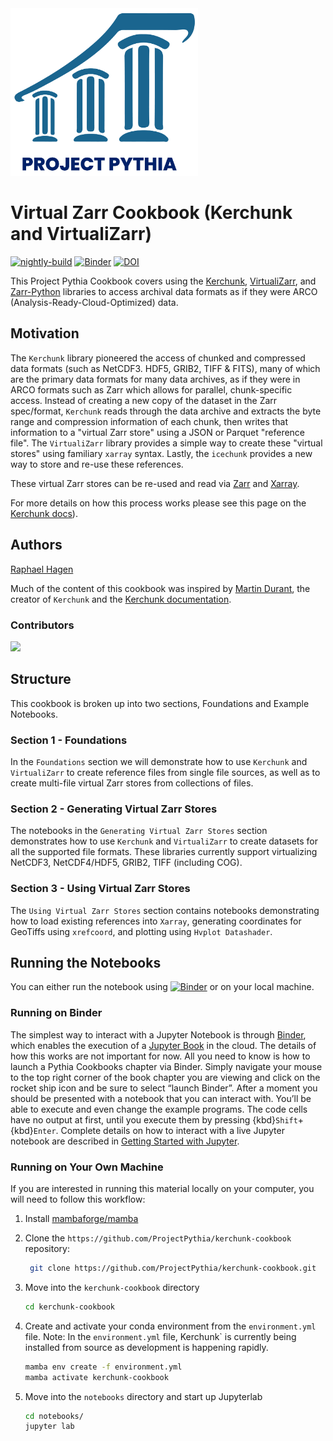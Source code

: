 <img src="thumbnail.png" alt="thumbnail" width="300"/>

# Virtual Zarr Cookbook (Kerchunk and VirtualiZarr)

[![nightly-build](https://github.com/ProjectPythia/kerchunk-cookbook/actions/workflows/nightly-build.yaml/badge.svg)](https://github.com/ProjectPythia/kerchunk-cookbook/actions/workflows/nightly-build.yaml)
[![Binder](https://binder.projectpythia.org/badge_logo.svg)](https://binder.projectpythia.org/v2/gh/ProjectPythia/kerchunk-cookbook/main?labpath=notebooks)
[![DOI](https://zenodo.org/badge/588661659.svg)](https://zenodo.org/badge/latestdoi/588661659)

This Project Pythia Cookbook covers using the [Kerchunk](https://fsspec.github.io/kerchunk/), [VirtualiZarr](https://virtualizarr.readthedocs.io/en/latest/index.html), and [Zarr-Python](https://zarr.readthedocs.io/en/stable/) libraries to access archival data formats as if they were ARCO (Analysis-Ready-Cloud-Optimized) data.

## Motivation

The `Kerchunk` library pioneered the access of chunked and compressed
data formats (such as NetCDF3. HDF5, GRIB2, TIFF & FITS), many of
which are the primary data formats for many data archives, as if
they were in ARCO formats such as Zarr which allows for parallel,
chunk-specific access. Instead of creating a new copy of the dataset
in the Zarr spec/format, `Kerchunk` reads through the data archive
and extracts the byte range and compression information of each
chunk, then writes that information to a "virtual Zarr store" using a
JSON or Parquet "reference file". The `VirtualiZarr`
library provides a simple way to create these "virtual stores" using familiary
`xarray` syntax. Lastly, the `icechunk` provides a new way to store and re-use these references.

These virtual Zarr stores can be re-used and read via [Zarr](https://zarr.readthedocs.io) and
[Xarray](https://docs.xarray.dev/en/stable/).

For more details on how this process works please see this page on the
[Kerchunk docs](https://fsspec.github.io/kerchunk/detail.html)).

## Authors

[Raphael Hagen](https://github.com/norlandrhagen)

Much of the content of this cookbook was inspired by
[Martin Durant](https://github.com/martindurant),
the creator of `Kerchunk` and the
[Kerchunk documentation](https://fsspec.github.io/kerchunk/).

### Contributors

<a href="https://github.com/ProjectPythia/kerchunk-cookbook/graphs/contributors">
  <img src="https://contrib.rocks/image?repo=ProjectPythia/kerchunk-cookbook" />
</a>

## Structure

This cookbook is broken up into two sections,
Foundations and Example Notebooks.

### Section 1 - Foundations

In the `Foundations` section we will demonstrate
how to use `Kerchunk` and `VirtualiZarr` to create reference files
from single file sources, as well as to create
multi-file virtual Zarr stores from collections of files.

### Section 2 - Generating Virtual Zarr Stores

The notebooks in the `Generating Virtual Zarr Stores` section
demonstrates how to use `Kerchunk` and `VirtualiZarr` to create
datasets for all the supported file formats.
These libraries currently support virtualizing NetCDF3,
NetCDF4/HDF5, GRIB2, TIFF (including COG).

### Section 3 - Using Virtual Zarr Stores

The `Using Virtual Zarr Stores` section contains notebooks demonstrating how to load existing references into `Xarray`, generating coordinates for GeoTiffs using `xrefcoord`, and plotting using `Hvplot Datashader`.

## Running the Notebooks

You can either run the notebook using [![Binder](https://binder.projectpythia.org/badge_logo.svg)](https://binder.projectpythia.org/v2/gh/ProjectPythia/kerchunk-cookbook/main?labpath=notebooks)
or on your local machine.

### Running on Binder

The simplest way to interact with a Jupyter Notebook is through
[Binder](https://binder.projectpythia.org), which enables the execution of a
[Jupyter Book](https://jupyterbook.org) in the cloud. The details of how this works are not
important for now. All you need to know is how to launch a Pythia
Cookbooks chapter via Binder. Simply navigate your mouse to
the top right corner of the book chapter you are viewing and click
on the rocket ship icon and be sure to select
“launch Binder”. After a moment you should be presented with a
notebook that you can interact with. You’ll be able to execute
and even change the example programs. The code cells
have no output at first, until you execute them by pressing
{kbd}`Shift`\+{kbd}`Enter`. Complete details on how to interact with
a live Jupyter notebook are described in [Getting Started with
Jupyter](https://foundations.projectpythia.org/foundations/getting-started-jupyter.html).

### Running on Your Own Machine

If you are interested in running this material locally on your computer,
you will need to follow this workflow:

1. Install [mambaforge/mamba](https://mamba.readthedocs.io/en/latest/)

1. Clone the `https://github.com/ProjectPythia/kerchunk-cookbook` repository:

   ```bash
    git clone https://github.com/ProjectPythia/kerchunk-cookbook.git
   ```

1. Move into the `kerchunk-cookbook` directory
   ```bash
   cd kerchunk-cookbook
   ```
1. Create and activate your conda environment from the `environment.yml` file.
   Note: In the `environment.yml` file, Kerchunk` is currently being installed from source as development is happening rapidly.

   ```bash
   mamba env create -f environment.yml
   mamba activate kerchunk-cookbook
   ```

1. Move into the `notebooks` directory and start up Jupyterlab
   ```bash
   cd notebooks/
   jupyter lab
   ```
